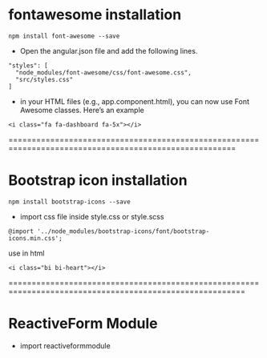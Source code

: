 # fontawesome installation
```
npm install font-awesome --save
```

- Open the angular.json file and add the following lines.

```
"styles": [
  "node_modules/font-awesome/css/font-awesome.css",
  "src/styles.css"
]
```
- in your HTML files (e.g., app.component.html), you can now use Font Awesome classes. Here’s an example

```
<i class="fa fa-dashboard fa-5x"></i>
```
=======================================================================================================

# Bootstrap icon installation

```
npm install bootstrap-icons --save 
```

- import css file inside style.css or style.scss

```
@import '../node_modules/bootstrap-icons/font/bootstrap-icons.min.css';
```
use in html 

```
<i class="bi bi-heart"></i>
```

=========================================================================================================

# ReactiveForm Module 

- import reactiveformmodule